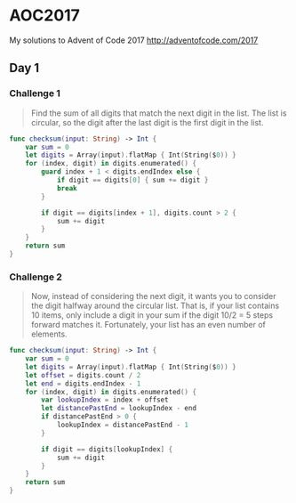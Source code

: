 # AOC2017
My solutions to Advent of Code 2017 http://adventofcode.com/2017

## Day 1

### Challenge 1
> Find the sum of all digits that match the next digit in the list. The list is circular, so the digit after the last digit is the first digit in the list.

```swift
func checksum(input: String) -> Int {
    var sum = 0
    let digits = Array(input).flatMap { Int(String($0)) }
    for (index, digit) in digits.enumerated() {
        guard index + 1 < digits.endIndex else {
            if digit == digits[0] { sum += digit }
            break
        }

        if digit == digits[index + 1], digits.count > 2 {
            sum += digit
        }
    }
    return sum
}
```

### Challenge 2
> Now, instead of considering the next digit, it wants you to consider the digit halfway around the circular list. That is, if your list contains 10 items, only include a digit in your sum if the digit 10/2 = 5 steps forward matches it. Fortunately, your list has an even number of elements.

```swift
func checksum(input: String) -> Int {
    var sum = 0
    let digits = Array(input).flatMap { Int(String($0)) }
    let offset = digits.count / 2
    let end = digits.endIndex - 1
    for (index, digit) in digits.enumerated() {
        var lookupIndex = index + offset
        let distancePastEnd = lookupIndex - end
        if distancePastEnd > 0 {
            lookupIndex = distancePastEnd - 1
        }

        if digit == digits[lookupIndex] {
            sum += digit
        }
    }
    return sum
}
```

